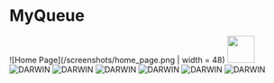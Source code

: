 # MyQueue

![Home Page](/screenshots/home_page.png | width = 48)<!-- .element height="50%" width="50%" -->
<img src="/screenshots/home_page.png" width="48">
![DARWIN](/screenshots/select_sources.png "Select Sources")
![DARWIN](/screenshots/browse_netflix.png "Browse Netflix")
![DARWIN](/screenshots/browse_hbo.png "Browse HBO")
![DARWIN](/screenshots/browse_series.png "Browse Series")
![DARWIN](/screenshots/myqueue.png "My Queue")
![DARWIN](/screenshots/remove.png "Remove from Queue")
